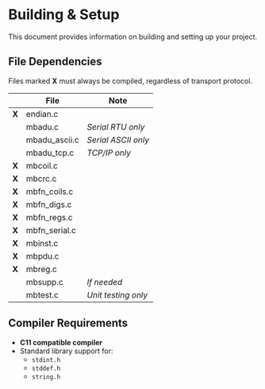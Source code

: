 # Building & Setup

This document provides information on building and setting up your project.

## File Dependencies

Files marked **X** must always be compiled, regardless of transport protocol.

|       | File          | Note                |
| ----- | ------------- | ------------------- |
| **X** | endian.c      |                     |
|       | mbadu.c       | _Serial RTU only_   |
|       | mbadu_ascii.c | _Serial ASCII only_ |
|       | mbadu_tcp.c   | _TCP/IP only_       |
| **X** | mbcoil.c      |                     |
| **X** | mbcrc.c       |                     |
| **X** | mbfn_coils.c  |                     |
| **X** | mbfn_digs.c   |                     |
| **X** | mbfn_regs.c   |                     |
| **X** | mbfn_serial.c |                     |
| **X** | mbinst.c      |                     |
| **X** | mbpdu.c       |                     |
| **X** | mbreg.c       |                     |
|       | mbsupp.c      | _If needed_         |
|       | mbtest.c      | _Unit testing only_ |

## Compiler Requirements

- **C11 compatible compiler**
- Standard library support for:
  - `stdint.h`
  - `stddef.h`
  - `string.h`
